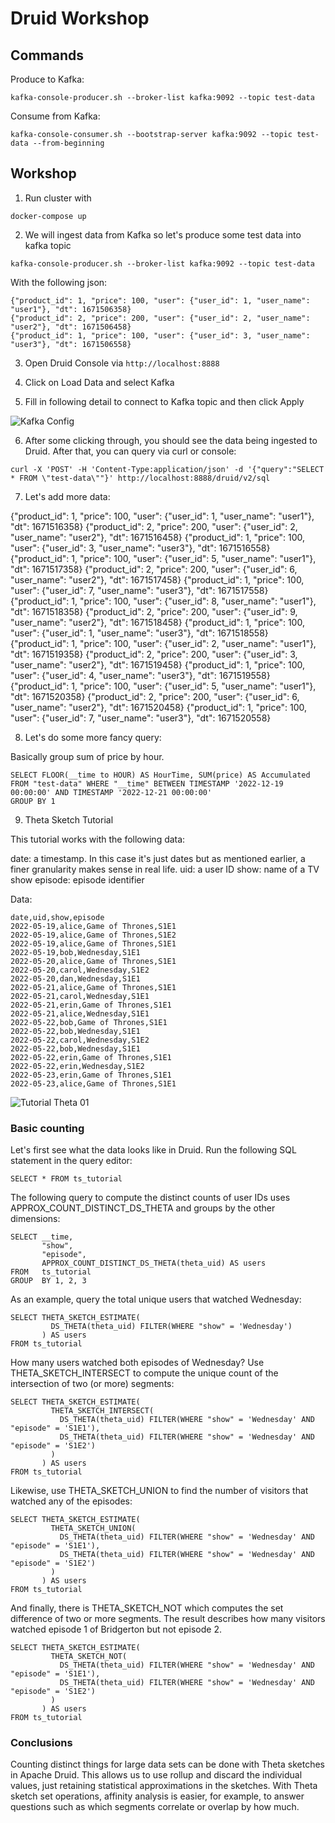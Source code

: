 # Druid Workshop

## Commands

Produce to Kafka:

`kafka-console-producer.sh --broker-list kafka:9092 --topic test-data`

Consume from Kafka:

`kafka-console-consumer.sh --bootstrap-server kafka:9092 --topic test-data --from-beginning`


## Workshop

1. Run cluster with

`docker-compose up`

2. We will ingest data from Kafka so let's produce some test data into kafka topic

`kafka-console-producer.sh --broker-list kafka:9092 --topic test-data`

With the following json:

```
{"product_id": 1, "price": 100, "user": {"user_id": 1, "user_name": "user1"}, "dt": 1671506358}
{"product_id": 2, "price": 200, "user": {"user_id": 2, "user_name": "user2"}, "dt": 1671506458}
{"product_id": 1, "price": 100, "user": {"user_id": 3, "user_name": "user3"}, "dt": 1671506558}

```

3. Open Druid Console via `http://localhost:8888`

4. Click on Load Data and select Kafka

5. Fill in following detail to connect to Kafka topic and then click Apply

![Kafka Config](/images/kafka-config.png "Kafka Config")

6. After some clicking through, you should see the data being ingested to Druid. After that, you can query via curl or console:

`curl -X 'POST' -H 'Content-Type:application/json' -d '{"query":"SELECT * FROM \"test-data\""}' http://localhost:8888/druid/v2/sql`

7. Let's add more data:

{"product_id": 1, "price": 100, "user": {"user_id": 1, "user_name": "user1"}, "dt": 1671516358}
{"product_id": 2, "price": 200, "user": {"user_id": 2, "user_name": "user2"}, "dt": 1671516458}
{"product_id": 1, "price": 100, "user": {"user_id": 3, "user_name": "user3"}, "dt": 1671516558}
{"product_id": 1, "price": 100, "user": {"user_id": 5, "user_name": "user1"}, "dt": 1671517358}
{"product_id": 2, "price": 200, "user": {"user_id": 6, "user_name": "user2"}, "dt": 1671517458}
{"product_id": 1, "price": 100, "user": {"user_id": 7, "user_name": "user3"}, "dt": 1671517558}
{"product_id": 1, "price": 100, "user": {"user_id": 8, "user_name": "user1"}, "dt": 1671518358}
{"product_id": 2, "price": 200, "user": {"user_id": 9, "user_name": "user2"}, "dt": 1671518458}
{"product_id": 1, "price": 100, "user": {"user_id": 1, "user_name": "user3"}, "dt": 1671518558}
{"product_id": 1, "price": 100, "user": {"user_id": 2, "user_name": "user1"}, "dt": 1671519358}
{"product_id": 2, "price": 200, "user": {"user_id": 3, "user_name": "user2"}, "dt": 1671519458}
{"product_id": 1, "price": 100, "user": {"user_id": 4, "user_name": "user3"}, "dt": 1671519558}
{"product_id": 1, "price": 100, "user": {"user_id": 5, "user_name": "user1"}, "dt": 1671520358}
{"product_id": 2, "price": 200, "user": {"user_id": 6, "user_name": "user2"}, "dt": 1671520458}
{"product_id": 1, "price": 100, "user": {"user_id": 7, "user_name": "user3"}, "dt": 1671520558}

8. Let's do some more fancy query:

Basically group sum of price by hour.

```
SELECT FLOOR(__time to HOUR) AS HourTime, SUM(price) AS Accumulated
FROM "test-data" WHERE "__time" BETWEEN TIMESTAMP '2022-12-19 00:00:00' AND TIMESTAMP '2022-12-21 00:00:00'
GROUP BY 1
```

9. Theta Sketch Tutorial

This tutorial works with the following data:

date: a timestamp. In this case it's just dates but as mentioned earlier, a finer granularity makes sense in real life.
uid: a user ID
show: name of a TV show
episode: episode identifier

Data:

```
date,uid,show,episode
2022-05-19,alice,Game of Thrones,S1E1
2022-05-19,alice,Game of Thrones,S1E2
2022-05-19,alice,Game of Thrones,S1E1
2022-05-19,bob,Wednesday,S1E1
2022-05-20,alice,Game of Thrones,S1E1
2022-05-20,carol,Wednesday,S1E2
2022-05-20,dan,Wednesday,S1E1
2022-05-21,alice,Game of Thrones,S1E1
2022-05-21,carol,Wednesday,S1E1
2022-05-21,erin,Game of Thrones,S1E1
2022-05-21,alice,Wednesday,S1E1
2022-05-22,bob,Game of Thrones,S1E1
2022-05-22,bob,Wednesday,S1E1
2022-05-22,carol,Wednesday,S1E2
2022-05-22,bob,Wednesday,S1E1
2022-05-22,erin,Game of Thrones,S1E1
2022-05-22,erin,Wednesday,S1E2
2022-05-23,erin,Game of Thrones,S1E1
2022-05-23,alice,Game of Thrones,S1E1
```

![Tutorial Theta 01](/images/tutorial-theta-01.png "Ingest data")


### Basic counting
Let's first see what the data looks like in Druid. Run the following SQL statement in the query editor:

`SELECT * FROM ts_tutorial`


The following query to compute the distinct counts of user IDs uses APPROX_COUNT_DISTINCT_DS_THETA and groups by the other dimensions:

```
SELECT __time,
       "show",
       "episode",
       APPROX_COUNT_DISTINCT_DS_THETA(theta_uid) AS users
FROM   ts_tutorial
GROUP  BY 1, 2, 3
```


As an example, query the total unique users that watched Wednesday:

```
SELECT THETA_SKETCH_ESTIMATE(
         DS_THETA(theta_uid) FILTER(WHERE "show" = 'Wednesday')
       ) AS users
FROM ts_tutorial
```

How many users watched both episodes of Wednesday? Use THETA_SKETCH_INTERSECT to compute the unique count of the intersection of two (or more) segments:

```
SELECT THETA_SKETCH_ESTIMATE(
         THETA_SKETCH_INTERSECT(
           DS_THETA(theta_uid) FILTER(WHERE "show" = 'Wednesday' AND "episode" = 'S1E1'),
           DS_THETA(theta_uid) FILTER(WHERE "show" = 'Wednesday' AND "episode" = 'S1E2')
         )
       ) AS users
FROM ts_tutorial
```

Likewise, use THETA_SKETCH_UNION to find the number of visitors that watched any of the episodes:

```
SELECT THETA_SKETCH_ESTIMATE(
         THETA_SKETCH_UNION(
           DS_THETA(theta_uid) FILTER(WHERE "show" = 'Wednesday' AND "episode" = 'S1E1'),
           DS_THETA(theta_uid) FILTER(WHERE "show" = 'Wednesday' AND "episode" = 'S1E2')
         )
       ) AS users
FROM ts_tutorial
```


And finally, there is THETA_SKETCH_NOT which computes the set difference of two or more segments. The result describes how many visitors watched episode 1 of Bridgerton but not episode 2.

```
SELECT THETA_SKETCH_ESTIMATE(
         THETA_SKETCH_NOT(
           DS_THETA(theta_uid) FILTER(WHERE "show" = 'Wednesday' AND "episode" = 'S1E1'),
           DS_THETA(theta_uid) FILTER(WHERE "show" = 'Wednesday' AND "episode" = 'S1E2')
         )
       ) AS users
FROM ts_tutorial
```

### Conclusions
Counting distinct things for large data sets can be done with Theta sketches in Apache Druid.
This allows us to use rollup and discard the individual values, just retaining statistical approximations in the sketches.
With Theta sketch set operations, affinity analysis is easier, for example, to answer questions such as which segments correlate or overlap by how much.
